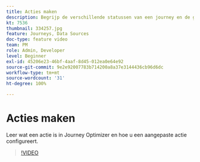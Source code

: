 ```yaml
---
title: Acties maken
description: Begrijp de verschillende statussen van een journey en de gevolgen van publiceren.
kt: 7536
thumbnail: 334257.jpg
feature: Journeys, Data Sources
doc-type: feature video
team: PM
role: Admin, Developer
level: Beginner
exl-id: 45206e23-46bf-4aaf-8d45-012ea0e64e92
source-git-commit: 9e2e92007783b714200a8a37e3144436cb96d6dc
workflow-type: tm+mt
source-wordcount: '31'
ht-degree: 100%

---
```


# Acties maken

Leer wat een actie is in Journey Optimizer en hoe u een aangepaste actie configureert.

>[!VIDEO](https://video.tv.adobe.com/v/334257?quality=12)
